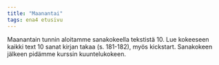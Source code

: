 ```yaml
---
title: "Maanantai"
tags: ena4 etusivu
---
```


Maanantain tunnin aloitamme sanakokeella tekstistä 10. Lue kokeeseen kaikki text 10 sanat kirjan takaa (s. 181-182), myös kickstart. Sanakokeen jälkeen pidämme kurssin kuuntelukokeen. 
